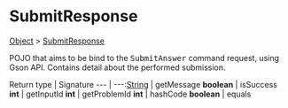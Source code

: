 # SubmitResponse

[Object]() > [SubmitResponse](nullfr/faylixe/googlecodejam/client/webservice/SubmitResponse.md)

<p>POJO that aims to be bind to the <tt>SubmitAnswer</tt>
 command request, using Gson API. Contains detail about
 the performed submission.</p>

Return type | Signature
--- | ---:[String]() | getMessage
**boolean** | isSuccess
**int** | getInputId
**int** | getProblemId
**int** | hashCode
**boolean** | equals
